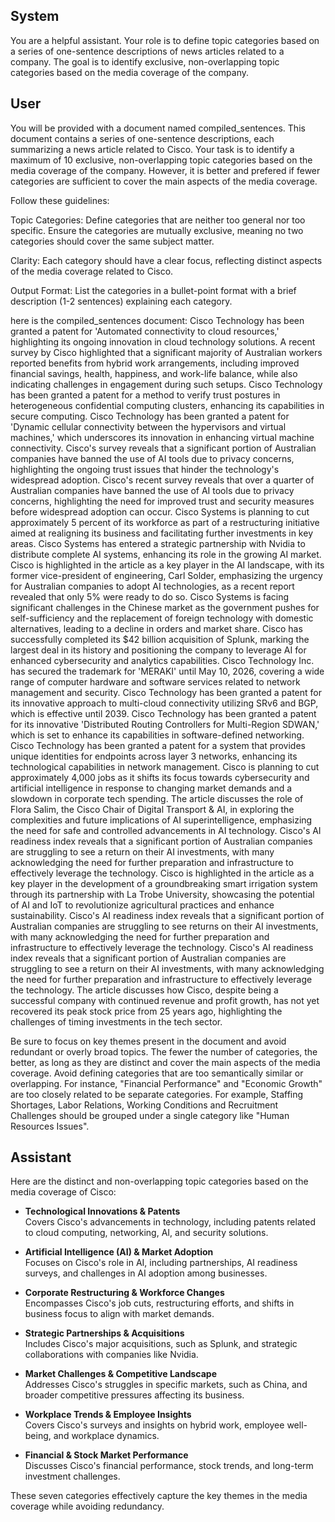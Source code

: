 ## System

You are a helpful assistant. Your role is to define topic categories based on a series of one-sentence descriptions of news articles related to a company. The goal is to identify exclusive, non-overlapping topic categories based on the media coverage of the company.

## User


You will be provided with a document named compiled_sentences. This document contains a series of one-sentence descriptions, each summarizing a news article related to Cisco. Your task is to identify a maximum of 10 exclusive, non-overlapping topic categories based on the media coverage of the company. However, it is better and prefered if fewer categories are sufficient to cover the main aspects of the media coverage.

Follow these guidelines:

Topic Categories: Define categories that are neither too general nor too specific. Ensure the categories are mutually exclusive, meaning no two categories should cover the same subject matter.

Clarity: Each category should have a clear focus, reflecting distinct aspects of the media coverage related to Cisco.

Output Format: List the categories in a bullet-point format with a brief description (1-2 sentences) explaining each category.

here is the compiled_sentences document: Cisco Technology has been granted a patent for 'Automated connectivity to cloud resources,' highlighting its ongoing innovation in cloud technology solutions.
A recent survey by Cisco highlighted that a significant majority of Australian workers reported benefits from hybrid work arrangements, including improved financial savings, health, happiness, and work-life balance, while also indicating challenges in engagement during such setups.
Cisco Technology has been granted a patent for a method to verify trust postures in heterogeneous confidential computing clusters, enhancing its capabilities in secure computing.
Cisco Technology has been granted a patent for 'Dynamic cellular connectivity between the hypervisors and virtual machines,' which underscores its innovation in enhancing virtual machine connectivity.
Cisco's survey reveals that a significant portion of Australian companies have banned the use of AI tools due to privacy concerns, highlighting the ongoing trust issues that hinder the technology's widespread adoption.
Cisco's recent survey reveals that over a quarter of Australian companies have banned the use of AI tools due to privacy concerns, highlighting the need for improved trust and security measures before widespread adoption can occur.
Cisco Systems is planning to cut approximately 5 percent of its workforce as part of a restructuring initiative aimed at realigning its business and facilitating further investments in key areas.
Cisco Systems has entered a strategic partnership with Nvidia to distribute complete AI systems, enhancing its role in the growing AI market.
Cisco is highlighted in the article as a key player in the AI landscape, with its former vice-president of engineering, Carl Solder, emphasizing the urgency for Australian companies to adopt AI technologies, as a recent report revealed that only 5% were ready to do so.
Cisco Systems is facing significant challenges in the Chinese market as the government pushes for self-sufficiency and the replacement of foreign technology with domestic alternatives, leading to a decline in orders and market share.
Cisco has successfully completed its $42 billion acquisition of Splunk, marking the largest deal in its history and positioning the company to leverage AI for enhanced cybersecurity and analytics capabilities.
Cisco Technology Inc. has secured the trademark for 'MERAKI' until May 10, 2026, covering a wide range of computer hardware and software services related to network management and security.
Cisco Technology has been granted a patent for its innovative approach to multi-cloud connectivity utilizing SRv6 and BGP, which is effective until 2039.
Cisco Technology has been granted a patent for its innovative 'Distributed Routing Controllers for Multi-Region SDWAN,' which is set to enhance its capabilities in software-defined networking.
Cisco Technology has been granted a patent for a system that provides unique identities for endpoints across layer 3 networks, enhancing its technological capabilities in network management.
Cisco is planning to cut approximately 4,000 jobs as it shifts its focus towards cybersecurity and artificial intelligence in response to changing market demands and a slowdown in corporate tech spending.
The article discusses the role of Flora Salim, the Cisco Chair of Digital Transport & AI, in exploring the complexities and future implications of AI superintelligence, emphasizing the need for safe and controlled advancements in AI technology.
Cisco's AI readiness index reveals that a significant portion of Australian companies are struggling to see a return on their AI investments, with many acknowledging the need for further preparation and infrastructure to effectively leverage the technology.
Cisco is highlighted in the article as a key player in the development of a groundbreaking smart irrigation system through its partnership with La Trobe University, showcasing the potential of AI and IoT to revolutionize agricultural practices and enhance sustainability.
Cisco's AI readiness index reveals that a significant portion of Australian companies are struggling to see returns on their AI investments, with many acknowledging the need for further preparation and infrastructure to effectively leverage the technology.
Cisco's AI readiness index reveals that a significant portion of Australian companies are struggling to see a return on their AI investments, with many acknowledging the need for further preparation and infrastructure to effectively leverage the technology.
The article discusses how Cisco, despite being a successful company with continued revenue and profit growth, has not yet recovered its peak stock price from 25 years ago, highlighting the challenges of timing investments in the tech sector.


Be sure to focus on key themes present in the document and avoid redundant or overly broad topics. The fewer the number of categories, the better, as long as they are distinct and cover the main aspects of the media coverage.
Avoid defining categories that are too semantically similar or overlapping. For instance, "Financial Performance" and "Economic Growth" are too closely related to be separate categories. For example, Staffing Shortages, Labor Relations, Working Conditions and Recruitment Challenges should be grouped under a single category like "Human Resources Issues".
        

## Assistant

Here are the distinct and non-overlapping topic categories based on the media coverage of Cisco:

- **Technological Innovations & Patents**  
  Covers Cisco's advancements in technology, including patents related to cloud computing, networking, AI, and security solutions.

- **Artificial Intelligence (AI) & Market Adoption**  
  Focuses on Cisco's role in AI, including partnerships, AI readiness surveys, and challenges in AI adoption among businesses.

- **Corporate Restructuring & Workforce Changes**  
  Encompasses Cisco's job cuts, restructuring efforts, and shifts in business focus to align with market demands.

- **Strategic Partnerships & Acquisitions**  
  Includes Cisco's major acquisitions, such as Splunk, and strategic collaborations with companies like Nvidia.

- **Market Challenges & Competitive Landscape**  
  Addresses Cisco's struggles in specific markets, such as China, and broader competitive pressures affecting its business.

- **Workplace Trends & Employee Insights**  
  Covers Cisco's surveys and insights on hybrid work, employee well-being, and workplace dynamics.

- **Financial & Stock Market Performance**  
  Discusses Cisco's financial performance, stock trends, and long-term investment challenges.

These seven categories effectively capture the key themes in the media coverage while avoiding redundancy.

